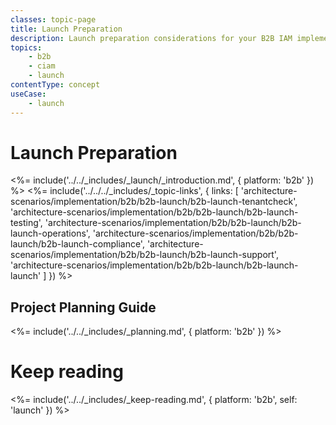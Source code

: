 ```yaml
---
classes: topic-page
title: Launch Preparation
description: Launch preparation considerations for your B2B IAM implementation.
topics:
    - b2b
    - ciam
    - launch
contentType: concept
useCase:
    - launch
---
```

# Launch Preparation

<%= include('../../_includes/_launch/_introduction.md', { platform: 'b2b' }) %>
<%= include('../../../_includes/_topic-links', { links: [ 
  'architecture-scenarios/implementation/b2b/b2b-launch/b2b-launch-tenantcheck',
  'architecture-scenarios/implementation/b2b/b2b-launch/b2b-launch-testing',
  'architecture-scenarios/implementation/b2b/b2b-launch/b2b-launch-operations',
  'architecture-scenarios/implementation/b2b/b2b-launch/b2b-launch-compliance',
  'architecture-scenarios/implementation/b2b/b2b-launch/b2b-launch-support',
  'architecture-scenarios/implementation/b2b/b2b-launch/b2b-launch-launch'
 ] }) %>

## Project Planning Guide
<%= include('../../_includes/_planning.md', { platform: 'b2b' }) %>

# Keep reading

<%= include('../../_includes/_keep-reading.md', { platform: 'b2b', self: 'launch' }) %>